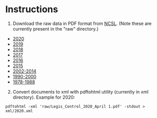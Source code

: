 # Instructions

1. Download the raw data in PDF format from [NCSL](https://www.ncsl.org/research/about-state-legislatures/partisan-composition.aspx). (Note these are currently present in the "raw" directory.)
 - [2020](https://www.ncsl.org/Portals/1/Documents/Elections/Legis_Control_2020_April%201.pdf)
 - [2019](https://www.ncsl.org/Portals/1/Documents/Elections/Legis_Control_2019_February%201st.pdf)
 - [2018](https://www.ncsl.org/Portals/1/Documents/Elections/Legis_Control_011018_26973.pdf)
 - [2017](https://www.ncsl.org/Portals/1/Documents/Elections/Legis_Control_2017_March_1_9%20am.pdf)
 - [2016](https://www.ncsl.org/portals/1/documents/elections/Legis_Control_2016.pdf)
 - [2015](https://www.ncsl.org/Portals/1/Documents/Elections/Legis_Control_2015.pdf)
 - [2002-2014](https://www.ncsl.org/documents/statevote/legiscontrol_2002_2014.pdf)
 - [1990-2000](https://www.ncsl.org/documents/statevote/legiscontrol_1990_2000.pdf)
 - [1978-1988](https://www.ncsl.org/documents/statevote/legiscontrol_1978_1988.pdf)

2. Convert documents to xml with pdftohtml utility (currently in xml directory). Example for 2020:

 `pdftohtml -xml 'raw/Legis_Control_2020_April 1.pdf' -stdout > xml/2020.xml`
